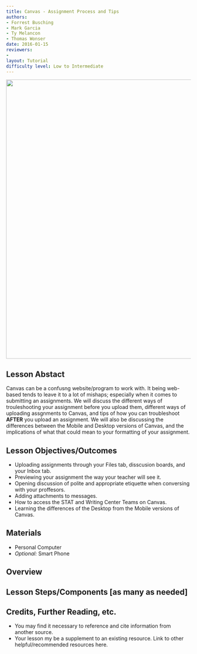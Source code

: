 ```yaml
---
title: Canvas - Assignment Process and Tips
authors:
- Forrest Busching
- Mark Garcia
- Ty Melancon
- Thomas Wonser
date: 2016-01-15
reviewers:
-
layout: Tutorial
difficulty level: Low to Intermediate
---
```


<img src="https://its.unl.edu/images/services/icons/Canvas%20Icon-F-01-01.png" width="760" height="760"> 

## Lesson Abstact

Canvas can be a confusng website/program to work with. It being web-based tends to leave it to a lot of mishaps; especially when it comes to submitting an assignments. We will discuss the different ways of trouleshooting your assignment before you upload them, different ways of uploading assgnments to Canvas, and tips of how you can troubleshoot **AFTER** you upload an assignment. We will also be discussing the differences between the Mobile and Desktop versions of Canvas, and the implications of what that could mean to your formatting of your assignment.

## Lesson Objectives/Outcomes

* Uploading assignments through your Files tab, disscusion boards, and your Inbox tab.
* Previewing your assignment the way your teacher will see it.
* Opening discussion of polite and appropriate etiquette when conversing with your proffesors. 
* Adding attachments to messages.
* How to access the STAT and Writing Center Teams on Canvas.
* Learning the differences of the Desktop from the Mobile versions of Canvas.

## Materials

- Personal Computer
- *Optional:* Smart Phone

## Overview



## Lesson Steps/Components [as many as needed]

## Credits, Further Reading, etc.

* You may find it necessary to reference and cite information from another source.
* Your lesson my be a supplement to an existing resource. Link to other helpful/recommended resources here.
